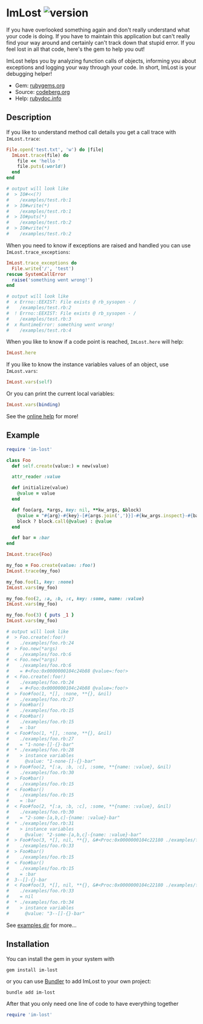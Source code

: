 # ImLost ![version](https://img.shields.io/gem/v/im-lost?label=)

If you have overlooked something again and don't really understand what your code is doing. If you have to maintain this application but can't really find your way around and certainly can't track down that stupid error. If you feel lost in all that code, here's the gem to help you out!

ImLost helps you by analyzing function calls of objects, informing you about exceptions and logging your way through your code. In short, ImLost is your debugging helper!

- Gem: [rubygems.org](https://rubygems.org/gems/im-lost)
- Source: [codeberg.org](https://codeberg.org/mblumtritt/im-lost)
- Help: [rubydoc.info](https://rubydoc.info/gems/im-lost)

## Description

If you like to understand method call details you get a call trace with `ImLost.trace`:

```ruby
File.open('test.txt', 'w') do |file|
  ImLost.trace(file) do
    file << 'hello '
    file.puts(:world!)
  end
end

# output will look like
#  > IO#<<(?)
#    /examples/test.rb:1
#  > IO#write(*)
#    /examples/test.rb:1
#  > IO#puts(*)
#    /examples/test.rb:2
#  > IO#write(*)
#    /examples/test.rb:2
```

When you need to know if exceptions are raised and handled you can use `ImLost.trace_exceptions`:

```ruby
ImLost.trace_exceptions do
  File.write('/', 'test')
rescue SystemCallError
  raise('something went wrong!')
end

# output will look like
#  x Errno::EEXIST: File exists @ rb_sysopen - /
#    /examples/test.rb:2
#  ! Errno::EEXIST: File exists @ rb_sysopen - /
#    /examples/test.rb:3
#  x RuntimeError: something went wrong!
#    /examples/test.rb:4
```

When you like to know if a code point is reached, `ImLost.here` will help:

```ruby
ImLost.here
```

If you like to know the instance variables values of an object, use
`ImLost.vars`:

```ruby
ImLost.vars(self)
```

Or you can print the current local variables:

```ruby
ImLost.vars(binding)
```

See the [online help](https://rubydoc.info/gems/im-lost/ImLost) for more!

## Example

```ruby
require 'im-lost'

class Foo
  def self.create(value:) = new(value)

  attr_reader :value

  def initialize(value)
    @value = value
  end

  def foo(arg, *args, key: nil, **kw_args, &block)
    @value = "#{arg}-#{key}-[#{args.join(',')}]-#{kw_args.inspect}-#{bar}"
    block ? block.call(@value) : @value
  end

  def bar = :bar
end

ImLost.trace(Foo)

my_foo = Foo.create(value: :foo!)
ImLost.trace(my_foo)

my_foo.foo(1, key: :none)
ImLost.vars(my_foo)

my_foo.foo(2, :a, :b, :c, key: :some, name: :value)
ImLost.vars(my_foo)

my_foo.foo(3) { puts _1 }
ImLost.vars(my_foo)

# output will look like
#  > Foo.create(:foo!)
#    ./examples/foo.rb:24
#  > Foo.new(*args)
#    ./examples/foo.rb:6
#  < Foo.new(*args)
#    ./examples/foo.rb:6
#    = #<Foo:0x0000000104c24b88 @value=:foo!>
#  < Foo.create(:foo!)
#    ./examples/foo.rb:24
#    = #<Foo:0x0000000104c24b88 @value=:foo!>
#  > Foo#foo(1, *[], :none, **{}, &nil)
#    ./examples/foo.rb:27
#  > Foo#bar()
#    ./examples/foo.rb:15
#  < Foo#bar()
#    ./examples/foo.rb:15
#    = :bar
#  < Foo#foo(1, *[], :none, **{}, &nil)
#    ./examples/foo.rb:27
#    = "1-none-[]-{}-bar"
#  * ./examples/foo.rb:28
#    > instance variables
#      @value: "1-none-[]-{}-bar"
#  > Foo#foo(2, *[:a, :b, :c], :some, **{name: :value}, &nil)
#    ./examples/foo.rb:30
#  > Foo#bar()
#    ./examples/foo.rb:15
#  < Foo#bar()
#    ./examples/foo.rb:15
#    = :bar
#  < Foo#foo(2, *[:a, :b, :c], :some, **{name: :value}, &nil)
#    ./examples/foo.rb:30
#    = "2-some-[a,b,c]-{name: :value}-bar"
#  * ./examples/foo.rb:31
#    > instance variables
#      @value: "2-some-[a,b,c]-{name: :value}-bar"
#  > Foo#foo(3, *[], nil, **{}, &#<Proc:0x0000000104c22180 ./examples/foo.rb:33>)
#    ./examples/foo.rb:33
#  > Foo#bar()
#    ./examples/foo.rb:15
#  < Foo#bar()
#    ./examples/foo.rb:15
#    = :bar
#  3--[]-{}-bar
#  < Foo#foo(3, *[], nil, **{}, &#<Proc:0x0000000104c22180 ./examples/foo.rb:33>)
#    ./examples/foo.rb:33
#    = nil
#  * ./examples/foo.rb:34
#    > instance variables
#      @value: "3--[]-{}-bar"
```

See [examples dir](./examples) for more…

## Installation

You can install the gem in your system with

```shell
gem install im-lost
```

or you can use [Bundler](http://gembundler.com/) to add ImLost to your own project:

```shell
bundle add im-lost
```

After that you only need one line of code to have everything together

```ruby
require 'im-lost'
```
